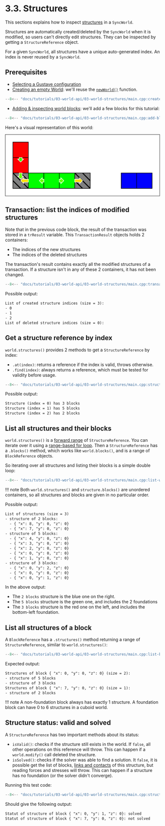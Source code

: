 # 3.3. Structures

This sections explains how to inspect [structures](../../../lexicon.md#structure) in a `SyncWorld`.

Structures are automatically created/deleted by the `SyncWorld` when it is modified, so users can't directly edit structures. They can be inspected by getting a `StructureReference` object.

For a given `SyncWorld`, all structures have a unique auto-generated index. An index is never reused by a `SyncWorld`.

## Prerequisites

- [Selecting a Gustave configuration](../../01-getting-started/index.md)
- [Creating an empty World](../01-creating-world/index.md): we'll reuse the [`newWorld()`](../01-creating-world/index.md#configuring-a-world) function.

```c++
--8<-- "docs/tutorials/03-world-api/03-world-structures/main.cpp:create-world"
```

- [Adding & inspecting world blocks](../02-world-blocks/index.md): we'll add a few blocks for this tutorial:

```c++
--8<-- "docs/tutorials/03-world-api/03-world-structures/main.cpp:add-blocks"
```

Here's a visual representation of this world:

![](world.svg)

## Transaction: list the indices of modified structures

Note that in the previous code block, the result of the transaction was stored in a `trResult` variable. This `TransactionResult` objects holds 2 containers:

- The indices of the new structures
- The indices of the deleted structures

The transaction's result contains exactly all the modified structures of a transaction. If a structure isn't in any of these 2 containers, it has not been changed.

```c++
--8<-- "docs/tutorials/03-world-api/03-world-structures/main.cpp:transaction-result"
```

Possible output:

```
List of created structure indices (size = 3):
- 0
- 1
- 2
List of deleted structure indices (size = 0):
```

## Get a structure reference by index

`world.structures()` provides 2 methods to get a `StructureReference` by index:

- `.at(index)`: returns a reference if the index is valid, throws otherwise.
- `.find(index)`: always returns a reference, which must be tested for validity before usage.

```c++
--8<-- "docs/tutorials/03-world-api/03-world-structures/main.cpp:structure-by-id"
```

Possible output:

```
Structure (index = 0) has 3 blocks
Structure (index = 1) has 5 blocks
Structure (index = 2) has 2 blocks
```

## List all structures and their blocks

`world.structures()` is a [forward range](https://en.cppreference.com/w/cpp/ranges/forward_range) of `StructureReference`. You can iterate over it using a [range-based for loop](https://en.cppreference.com/w/cpp/language/range-for). Then a `StructureReference` has a `.blocks()` method, which works like `world.blocks()`, and is a range of `BlockReference` objects.

So iterating over all structures and listing their blocks is a simple double loop:

```c++
--8<-- "docs/tutorials/03-world-api/03-world-structures/main.cpp:list-world-structures"
```

!!! note
    Both `world.structures()` and `structure.blocks()` are unordered containers, so all structures and blocks are given in no particular order.

Possible output:

```
List of structures (size = 3)
- structure of 2 blocks:
  - { "x": 8, "y": 0, "z": 0}
  - { "x": 7, "y": 0, "z": 0}
- structure of 5 blocks:
  - { "x": 4, "y": 0, "z": 0}
  - { "x": 3, "y": 0, "z": 0}
  - { "x": 2, "y": 0, "z": 0}
  - { "x": 0, "y": 0, "z": 0}
  - { "x": 1, "y": 0, "z": 0}
- structure of 3 blocks:
  - { "x": 0, "y": 2, "z": 0}
  - { "x": 0, "y": 0, "z": 0}
  - { "x": 0, "y": 1, "z": 0}
```

In the above output:

- The `2 blocks` structure is the blue one on the right.
- The `5 blocks` structure is the green one, and includes the 2 foundations
- The `3 blocks` structure is the red one on the left, and includes the bottom-left foundation.

## List all structures of a block

A `BlockReference` has a `.structures()` method returning a range of `StructureReference`, similar to `world.structures()`:

```c++
--8<-- "docs/tutorials/03-world-api/03-world-structures/main.cpp:list-block-structures"
```

Expected output:

```
Structures of block { "x": 0, "y": 0, "z": 0} (size = 2):
- structure of 5 blocks
- structure of 3 blocks
Structures of block { "x": 7, "y": 0, "z": 0} (size = 1):
- structure of 2 blocks
```

!!! note
    A non-foundation block always has exactly 1 structure. A foundation block can have 0 to 6 structures in a cuboid world.

## Structure status: valid and solved

A `StructureReference` has two important methods about its status:

- `isValid()`: checks if the structure still exists in the world. If `false`, all other operations on this reference will throw. This can happen if a `world.modify()` call deleted the structure.
- `isSolved()`: checks if the solver was able to find a solution. It `false`, it is possible get the list of blocks, [links and contacts](../../../lexicon.md#links-and-contacts) of this structure, but reading forces and stresses will throw. This can happen if a structure has no foundation (or the solver didn't converge).

Running this test code:

```c++
--8<-- "docs/tutorials/03-world-api/03-world-structures/main.cpp:structure-status"
```

Should give the following output:

```
Statut of structure of block { "x": 0, "y": 1, "z": 0}: solved
Statut of structure of block { "x": 7, "y": 0, "z": 0}: not solved
```
